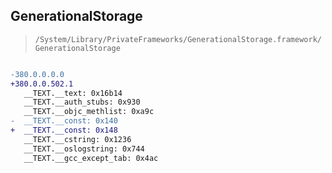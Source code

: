 ## GenerationalStorage

> `/System/Library/PrivateFrameworks/GenerationalStorage.framework/GenerationalStorage`

```diff

-380.0.0.0.0
+380.0.0.502.1
   __TEXT.__text: 0x16b14
   __TEXT.__auth_stubs: 0x930
   __TEXT.__objc_methlist: 0xa9c
-  __TEXT.__const: 0x140
+  __TEXT.__const: 0x148
   __TEXT.__cstring: 0x1236
   __TEXT.__oslogstring: 0x744
   __TEXT.__gcc_except_tab: 0x4ac

```

